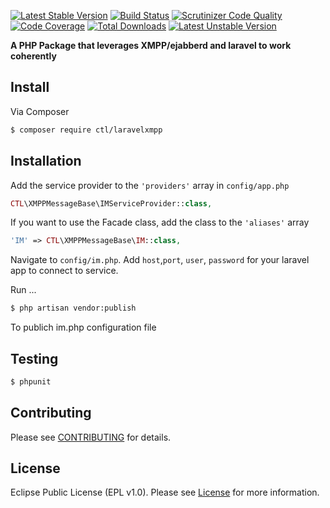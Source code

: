 [![Latest Stable Version](https://poser.pugx.org/ctl/laravelxmpp/v/stable?format=flat-square)](https://packagist.org/packages/ctl/laravelxmpp)
[![Build Status](https://travis-ci.org/Core-Tech-Labs/LaravelXMPP.svg?branch=master)](https://travis-ci.org/Core-Tech-Labs/LaravelXMPP)
[![Scrutinizer Code Quality](https://scrutinizer-ci.com/g/Core-Tech-Labs/LaravelXMPP/badges/quality-score.png?b=master)](https://scrutinizer-ci.com/g/Core-Tech-Labs/LaravelXMPP/?branch=master)
[![Code Coverage](https://scrutinizer-ci.com/g/Core-Tech-Labs/LaravelXMPP/badges/coverage.png?b=master)](https://scrutinizer-ci.com/g/Core-Tech-Labs/LaravelXMPP/?branch=master)
[![Total Downloads](https://poser.pugx.org/ctl/laravelxmpp/downloads?format=flat-square)](https://packagist.org/packages/ctl/laravelxmpp)
[![Latest Unstable Version](https://poser.pugx.org/ctl/laravelxmpp/v/unstable?format=flat-square)](https://packagist.org/packages/ctl/laravelxmpp)


**A PHP Package that leverages XMPP/ejabberd and laravel to work coherently**

## Install

Via Composer

``` bash
$ composer require ctl/laravelxmpp
```

## Installation

Add the service provider to the `'providers'` array in `config/app.php`

``` php
CTL\XMPPMessageBase\IMServiceProvider::class,
```

If you want to use the Facade class, add the class to the `'aliases'` array

```php
'IM' => CTL\XMPPMessageBase\IM::class,
```

Navigate to `config/im.php`. Add `host`,`port`, `user`, `password` for your laravel app to connect to service.

Run ...

``` bash
$ php artisan vendor:publish
```

To publich im.php configuration file

## Testing

``` bash
$ phpunit
```

## Contributing

Please see [CONTRIBUTING](https://github.com/Core-Tech-Labs/LaravelXMPP/blob/master/CONTRIBUTING.md) for details.

## License

Eclipse Public License (EPL v1.0). Please see [License](LICENSE.md) for more information.
